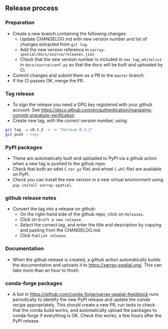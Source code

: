 ## Release process

### Preparation
- Create a new branch containing the following changes:
  - Update CHANGELOG.md with new version number and list of changes extracted from `git log`.
  - Add the new version reference in `xarray-spatial/docs/source/releases.json`
  - Check that the new version number is included in `smv_tag_whitelist` in `docs/source/conf.py` so that the docs will be built and uploaded by CI.
- Commit changes and submit them as a PR to the `master` branch.
- If the CI passes OK, merge the PR.

### Tag release
- To sign the release you need a GPG key registered with your github account. See https://docs.github.com/en/authentication/managing-commit-signature-verification
- Create new tag, with the correct version number, using:
```bash
git tag -a v0.1.2 -s -m "Version 0.1.2"
git push --tags
```

### PyPI packages
- These are automatically built and uploaded to PyPI via a github action when a new tag is pushed to the github repo.
- Check that both an sdist (`.tar.gz` file) and wheel (`.whl` file) are available on PyPI.
- Check you can install the new version in a new virtual environment using `pip install xarray-spatial`.

### github release notes
- Convert the tag into a release on github:
  - On the right-hand side of the github repo, click on `Releases`.
  - Click on `Draft a new release`.
  - Select the correct tag, and enter the title and description by copying and pasting from the CHANGELOG.md.
  - Click `Publish release`.

### Documentation
- When the github release is created, a github action automatically builds the documentation and uploads it to https://xarray-spatial.org/.  This can take more than an hour to finish.

### conda-forge packages
- A bot in https://github.com/conda-forge/xarray-spatial-feedstock runs periodically to identify the new PyPI release and update the conda recipe appropriately. This should create a new PR, run tests to check that the conda build works, and automatically upload the packages to conda-forge if everything is OK. Check this works, a few hours after the PyPI release.
